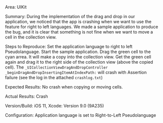 Area:
UIKit

Summary:
During the implementation of the drag and drop in our application, we noticed that the app is crashing when we want to use the feature for right to left languages. We made a sample application to produce the bug, and it is clear that something is not fine when we want to move a cell in the collection view.

Steps to Reproduce:
Set the application language to right to left Pseudolanguage. 
Start the sample application. 
Drag the green cell to the cyan arrea. It will make a copy into the collection view.
Get the green cell again and drag it to the right side of the collection view (above the copied cell).
The `_UICollectionViewDragAndDropController _beginDragAndDropInsertingItemAtIndexPath:` will crash with Assertion failure (see the log in the attached `crashlog.txt`)

Expected Results:
No crash when copying or moving cells.

Actual Results:
Crash

Version/Build:
iOS 11, Xcode: Version 9.0 (9A235)

Configuration:
Application language is set to Right-to-Left Pseudolanguage